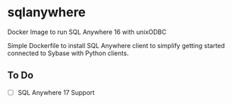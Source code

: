 # sqlanywhere
Docker Image to run SQL Anywhere 16 with unixODBC

Simple Dockerfile to install SQL Anywhere client to simplify 
getting started connected to Sybase with Python clients.

## To Do
- [ ] SQL Anywhere 17 Support
